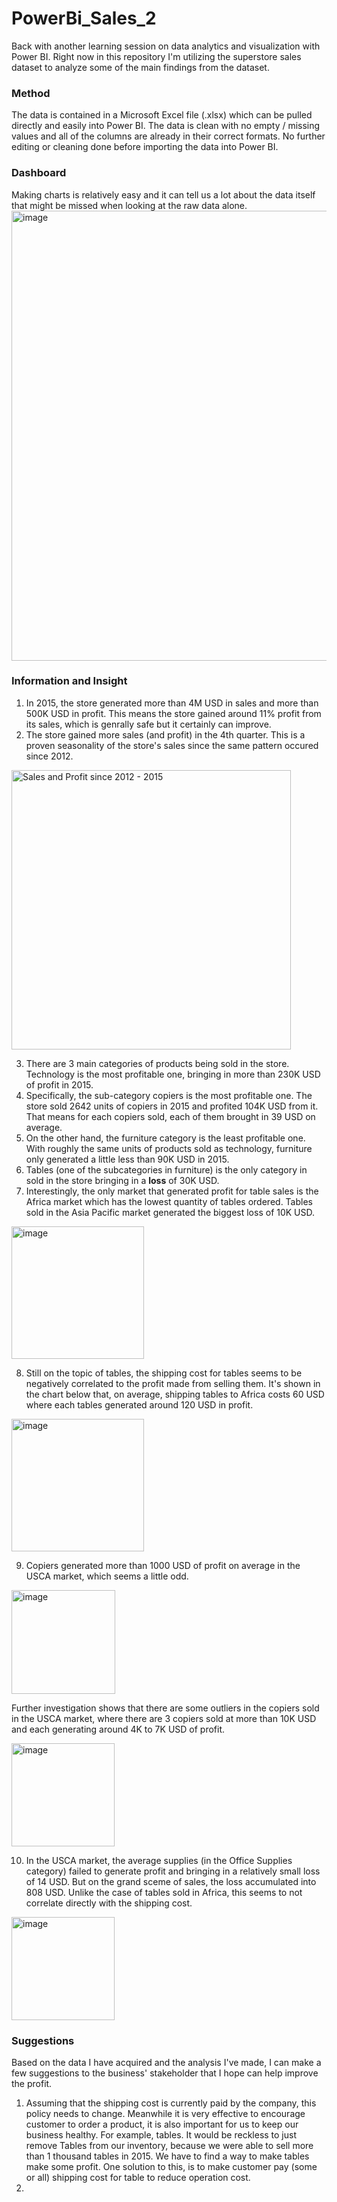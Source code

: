 # PowerBi_Sales_2
Back with another learning session on data analytics and visualization with Power BI. Right now in this repository I'm utilizing the superstore sales dataset to analyze some of the main findings from the dataset.

### Method
The data is contained in a Microsoft Excel file (.xlsx) which can be pulled directly and easily into Power BI. The data is clean with no empty / missing values and all of the columns are already in their correct formats. No further editing or cleaning done before importing the data into Power BI.

### Dashboard
Making charts is relatively easy and it can tell us a lot about the data itself that might be missed when looking at the raw data alone.
<img width="720" alt="image" src="https://github.com/luthfiz23/PowerBi_Sales_2/assets/159741452/f43c56ad-0612-4745-b750-272c9a665dea">

### Information and Insight
1. In 2015, the store generated more than 4M USD in sales and more than 500K USD in profit. This means the store gained around 11% profit from its sales, which is genrally safe but it certainly can improve.
2. The store gained more sales (and profit) in the 4th quarter. This is a proven seasonality of the store's sales since the same pattern occured since 2012.
  <img width="447" alt="Sales and Profit since 2012 - 2015" src="https://github.com/luthfiz23/PowerBi_Sales_2/assets/159741452/8a36a0fc-e52a-47e0-93c4-49a14d9ff27d">

3. There are 3 main categories of products being sold in the store. Technology is the most profitable one, bringing in more than 230K USD of profit in 2015.
4. Specifically, the sub-category copiers is the most profitable one. The store sold 2642 units of copiers in 2015 and profited 104K USD from it. That means for each copiers sold, each of them brought in 39 USD on average.
5. On the other hand, the furniture category is the least profitable one. With roughly the same units of products sold as technology, furniture only generated a little less than 90K USD in 2015.
6. Tables (one of the subcategories in furniture) is the only category in sold in the store bringing in a **loss** of 30K USD.
7. Interestingly, the only market that generated profit for table sales is the Africa market which has the lowest quantity of tables ordered. Tables sold in the Asia Pacific market generated the biggest loss of 10K USD.
  <img width="212" alt="image" src="https://github.com/luthfiz23/PowerBi_Sales_2/assets/159741452/4bc81d63-1f0b-4807-b0cd-1ce5526c2904">

8. Still on the topic of tables, the shipping cost for tables seems to be negatively correlated to the profit made from selling them. It's shown in the chart below that, on average, shipping tables to Africa costs 60 USD where each tables generated around 120 USD in profit.
  <img width="212" alt="image" src="https://github.com/luthfiz23/PowerBi_Sales_2/assets/159741452/fd915fab-2268-4104-89e5-f796eb802b61">

9. Copiers generated more than 1000 USD of profit on average in the USCA market, which seems a little odd.
  <img width="166" alt="image" src="https://github.com/luthfiz23/PowerBi_Sales_2/assets/159741452/65423d4c-e7d8-43e0-ac62-deb98352f750">

Further investigation shows that there are some outliers in the copiers sold in the USCA market, where there are 3 copiers sold at more than 10K USD and each generating around 4K to 7K USD of profit.

  <img width="165" alt="image" src="https://github.com/luthfiz23/PowerBi_Sales_2/assets/159741452/d2422fed-9357-4643-9e6a-3552eb676d7e">

10. In the USCA market, the average supplies (in the Office Supplies category) failed to generate profit and bringing in a relatively small loss of 14 USD. But on the grand sceme of sales, the loss accumulated into 808 USD. Unlike the case of tables sold in Africa, this seems to not correlate directly with the shipping cost.

  <img width="165" alt="image" src="https://github.com/luthfiz23/PowerBi_Sales_2/assets/159741452/2c11fa97-b8fb-4b8b-8883-7696c57db30f">

### Suggestions
Based on the data I have acquired and the analysis I've made, I can make a few suggestions to the business' stakeholder that I hope can help improve the profit.
1. Assuming that the shipping cost is currently paid by the company, this policy needs to change. Meanwhile it is very effective to encourage customer to order a product, it is also important for us to keep our business healthy. For example, tables. It would be reckless to just remove Tables from our inventory, because we were able to sell more than 1 thousand tables in 2015. We have to find a way to make tables make some profit. One solution to this, is to make customer pay (some or all) shipping cost for table to reduce operation cost.
2. 
